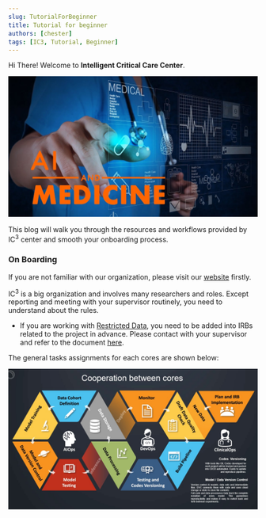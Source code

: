 ```yaml
---
slug: TutorialForBeginner
title: Tutorial for beginner
authors: [chester]
tags: [IC3, Tutorial, Beginner]
---
```


Hi There! Welcome to **Intelligent Critical Care Center**. 

![AIimage](./ai-medicine.jpg)

This blog will walk you through the resources and workflows provided by IC<sup>3</sup> center and smooth your onboarding process. 

<!--truncate-->

### On Boarding 

If you are not familiar with our organization, please visit our [website](https://ic3.center.ufl.edu) firstly. 

IC<sup>3</sup> is a big organization and involves many researchers and roles. Except reporting and meeting with your supervisor routinely, you need to understand about the rules.

- If you are working with [Restricted Data](https://it.ufl.edu/it-policies/information-security/related-standards-and-documents/data-classification-guidelines/), you need to be added into IRBs related to the project in advance. Please contact with your supervisor and refer to the document [here](/docs/tutorials/For%20PI/Accesses).

The general tasks assignments for each cores are shown below:

![Core Assignments](./core%20arrangements.jpg)